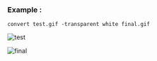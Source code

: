 ### Example :

```
convert test.gif -transparent white final.gif
```
![test](https://github.com/fahimalshihab/CTF/assets/97816146/964495a9-f3d2-45fe-bfda-ff14ea8853dd)

![final](https://github.com/fahimalshihab/CTF/assets/97816146/e830ef2b-e834-4a67-ba10-32075e02537e)
